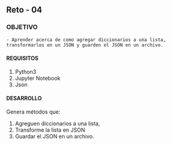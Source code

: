 ## Reto - 04

### OBJETIVO 
    - Aprender acerca de como agregar diccionarios a una lista, transformarlos en un JSON y guarden el JSON en un archivo. 

#### REQUISITOS 
1. Python3
2. Jupyter Notebook
3. Json

#### DESARROLLO
Genera métodos que: 
1. Agreguen diccionarios a una lista, 
2. Transforme la lista en JSON
3. Guardar el JSON en un archivo.
